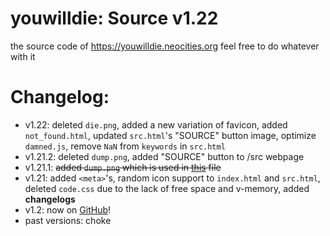 # youwilldie: Source v1.22
the source code of https://youwilldie.neocities.org feel free to do whatever with it
# Changelog:
 * v1.22: deleted `die.png`, added a new variation of favicon, added `not_found.html`, updated `src.html`'s "SOURCE" button image, optimize `damned.js`, remove `NaN` from `keywords` in `src.html`
 * v1.21.2: deleted `dump.png`, added "SOURCE" button to /src webpage
 * v1.21.1: ~~added `dump.png` which is used in <a href="https://github.com/YOUWILLDIE666/YOUWILLDIE666/blob/main/README.md">this</a> file~~
 * v1.21: added `<meta>`'s, random icon support to `index.html` and `src.html`, deleted `code.css` due to the lack of free space and v-memory, added **changelogs**
 * v1.2: now on <a href="https://github.com/topics/how-to-die">GitHub</a>!
 * past versions: choke
